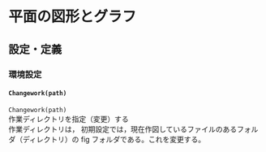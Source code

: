 # 平面の図形とグラフ  
## 設定・定義  
### 環境設定  
#### `Changework(path)`  
`Changework(path)`  
作業ディレクトリを指定（変更）する  
作業ディレクトリは， 初期設定では，現在作図しているファイルのあるフォルダ（ディレクトリ）の fig フォルダである。これを変更する。
